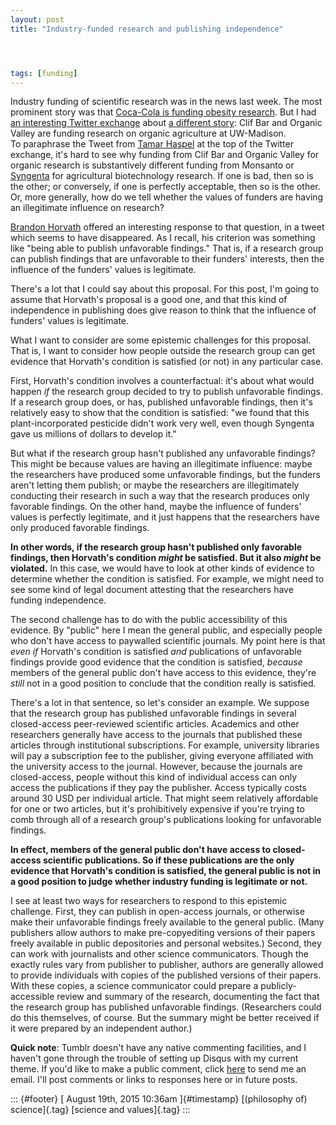 ```yaml
---
layout: post
title: "Industry-funded research and publishing independence"




tags: [funding]
---
```



Industry funding of scientific research was in the news last week. The most prominent story was that [Coca-Cola is funding obesity research](http://well.blogs.nytimes.com/2015/08/09/coca-cola-funds-scientists-who-shift-blame-for-obesity-away-from-bad-diets/). But I had [an interesting Twitter exchange](https://twitter.com/UTTurfPath/status/630853706238545920) about [a different story](http://news.cals.wisc.edu/2015/06/24/clif-bar-and-organic-valley-establish-2m-uw-madison-endowed-chair-to-support-organic-agriculture/): Clif Bar and Organic Valley are funding research on organic agriculture at UW-Madison.\
To paraphrase the Tweet from [Tamar Haspel](http://www.washingtonpost.com/pb/unearthed/) at the top of the Twitter exchange, it's hard to see why funding from Clif Bar and Organic Valley for organic research is substantively different funding from Monsanto or [Syngenta](http://www.highereducation.org/crosstalk/ct1099/news1099-berkeley.shtml) for agricultural biotechnology research. If one is bad, then so is the other; or conversely, if one is perfectly acceptable, then so is the other. Or, more generally, how do we tell whether the values of funders are having an illegitimate influence on research?

[Brandon Horvath](http://plantsciences.utk.edu/horvath.htm) offered an interesting response to that question, in a tweet which seems to have disappeared. As I recall, his criterion was something like "being able to publish unfavorable findings." That is, if a research group can publish findings that are unfavorable to their funders' interests, then the influence of the funders' values is legitimate.

There's a lot that I could say about this proposal. For this post, I'm going to assume that Horvath's proposal is a good one, and that this kind of independence in publishing does give reason to think that the influence of funders' values is legitimate.

What I want to consider are some epistemic challenges for this proposal. That is, I want to consider how people outside the research group can get evidence that Horvath's condition is satisfied (or not) in any particular case.

First, Horvath's condition involves a counterfactual: it's about what would happen *if* the research group decided to try to publish unfavorable findings. If a research group does, or has, published unfavorable findings, then it's relatively easy to show that the condition is satisfied: "we found that this plant-incorporated pesticide didn't work very well, even though Syngenta gave us millions of dollars to develop it."

But what if the research group hasn't published any unfavorable findings? This might be because values are having an illegitimate influence: maybe the researchers have produced some unfavorable findings, but the funders aren't letting them publish; or maybe the researchers are illegitimately conducting their research in such a way that the research produces only favorable findings. On the other hand, maybe the influence of funders' values is perfectly legitimate, and it just happens that the researchers have only produced favorable findings.

**In other words, if the research group hasn't published only favorable findings, then Horvath's condition *might* be satisfied. But it also *might* be violated.** In this case, we would have to look at other kinds of evidence to determine whether the condition is satisfied. For example, we might need to see some kind of legal document attesting that the researchers have funding independence.

The second challenge has to do with the public accessibility of this evidence. By "public" here I mean the general public, and especially people who don't have access to paywalled scientific journals. My point here is that *even if* Horvath's condition is satisfied *and* publications of unfavorable findings provide good evidence that the condition is satisfied, *because* members of the general public don't have access to this evidence, they're *still* not in a good position to conclude that the condition really is satisfied.

There's a lot in that sentence, so let's consider an example. We suppose that the research group has published unfavorable findings in several closed-access peer-reviewed scientific articles. Academics and other researchers generally have access to the journals that published these articles through institutional subscriptions. For example, university libraries will pay a subscription fee to the publisher, giving everyone affiliated with the university access to the journal. However, because the journals are closed-access, people without this kind of individual access can only access the publications if they pay the publisher. Access typically costs around 30 USD per individual article. That might seem relatively affordable for one or two articles, but it's prohibitively expensive if you're trying to comb through all of a research group's publications looking for unfavorable findings.

**In effect, members of the general public don't have access to closed-access scientific publications. So if these publications are the only evidence that Horvath's condition is satisfied, the general public is not in a good position to judge whether industry funding is legitimate or not.**

I see at least two ways for researchers to respond to this epistemic challenge. First, they can publish in open-access journals, or otherwise make their unfavorable findings freely available to the general public. (Many publishers allow authors to make pre-copyediting versions of their papers freely available in public depositories and personal websites.) Second, they can work with journalists and other science communicators. Though the exactly rules vary from publisher to publisher, authors are generally allowed to provide individuals with copies of the published versions of their papers. With these copies, a science communicator could prepare a publicly-accessible review and summary of the research, documenting the fact that the research group has published unfavorable findings. (Researchers could do this themselves, of course. But the summary might be better received if it were prepared by an independent author.)

**Quick note**: Tumblr doesn't have any native commenting facilities, and I haven't gone through the trouble of setting up Disqus with my current theme. If you'd like to make a public comment, click [here](mailto:hicks.daniel.j@gmail.com) to send me an email. I'll post comments or links to responses here or in future posts.

::: {#footer}
[ August 19th, 2015 10:36am ]{#timestamp} [(philosophy of) science]{.tag} [science and values]{.tag}
:::





